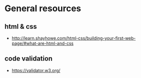 # General resources

## html & css
- http://learn.shayhowe.com/html-css/building-your-first-web-page/#what-are-html-and-css


## code validation
- https://validator.w3.org/